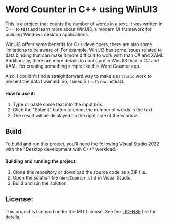 # Word Counter in C++ using WinUI3

This is a project that counts the number of words in a text. It was written in C++ to test and learn more about WinUI3, a modern UI framework for building Windows desktop applications.

WinUI3 offers some benefits for C++ developers, there are also some limitations to be aware of. For example, WinUI3 has some issues related to data binding that can make it more difficult to work with than C# and XAML. Additionally, there are more details to configure in WinUI3 than in C# and XAML for creating something simple like this Word Counter app. 

Also, I couldn't find a straightforward way to make a `DataGrid` work to present the data I wanted. So, I used 3 `ListView` instead.
 
#### How to use it:
1. Type or paste some text into the input box.
2. Click the "Submit" button to count the number of words in the text.
3. The result will be displayed on the right side of the window.

## Build

To build and run this project, you'll need the following Visual Studio 2022 with the "Desktop development with C++" workload.

#### Building and running the project:
1. Clone this repository or download the source code as a ZIP file.
2. Open the solution file (`WordCounter.sln`) in Visual Studio.
3. Build and run the solution.

## License:
This project is licensed under the MIT License. See the [LICENSE](LICENSE) file for details.
